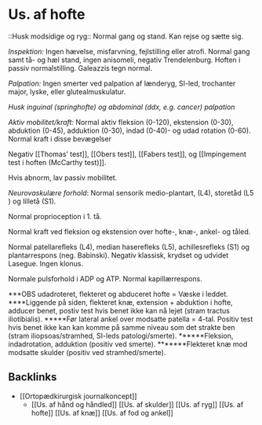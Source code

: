 # Us. af hofte
::Husk modsidige og ryg::
Normal gang og stand. Kan rejse og sætte sig.

*Inspektion:*
Ingen hævelse, misfarvning, fejlstilling eller atrofi. Normal gang samt tå- og hæl stand, ingen anisomeli, negativ Trendelenburg. Hoften i passiv normalstilling. Galeazzis tegn normal.

*Palpation:*
Ingen smerter ved palpation af lænderyg, SI-led, trochanter major, lyske, eller glutealmuskulatur.

*Husk inguinal (springhofte) og abdominal (ddx, e.g. cancer) palpation*

*Aktiv mobilitet/kraft:*
Normal aktiv fleksion (0-120), ekstension (0-30), abduktion (0-45), adduktion (0-30), indad (0-40)- og udad rotation (0-60). Normal kraft i disse bevægelser

Negativ [[Thomas’ test]], [[Obers test]], [[Fabers test]], og [[Impingement test i hoften (McCarthy test)]].

Hvis abnorm, lav passiv mobilitet.

*Neurovaskulære forhold*: 
Normal sensorik medio-plantart, (L4), storetåd (L5 ) og lilletå (S1). 

Normal proprioception i 1. tå. 

Normal kraft ved fleksion og ekstension over hofte-, knæ-, ankel- og tåled. 

Normal patellarefleks (L4), median haserefleks (L5), achillesrefleks (S1) og plantarrespons (neg. Babinski). Negativ klassisk, krydset og udvidet Lasegue. Ingen klonus. 

Normale pulsforhold i ADP og ATP. Normal kapillærrespons.

***OBS udadroteret, flekteret og abduceret hofte = Væske i leddet.
****Liggende på siden, flekteret knæ, extension + abduktion i hofte, adducer benet, postiv test hvis benet ikke kan nå lejet (stram tractus iliotibialis).
*****Før lateral ankel over modsatte patella = 4-tal. Positiv test hvis benet ikke kan kan komme på samme niveau som det strakte ben (stram iliopsoas/stramhed, SI-leds patologi/smerte).
******Fleksion, indadrotation, adduktion (positiv ved smerte).
*******Flekteret knæ mod modsatte skulder (positiv ved stramhed/smerte).

## Backlinks
* [[Ortopædkirurgisk journalkoncept]]
	* [[Us. af hånd og håndled]]
[[Us. af skulder]]
[[Us. af ryg]]
[[Us. af hofte]]
[[Us. af knæ]]
[[Us. af fod og ankel]]

<!-- {BearID:FC63961D-6B3F-4717-A8A1-B5FC68CB55E7-22870-00006199B257C2E5} -->
